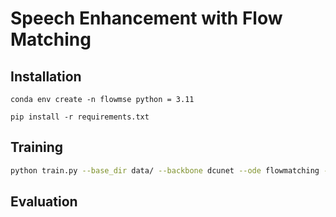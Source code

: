 # Speech Enhancement with Flow Matching
## Installation
 `conda env create -n flowmse python = 3.11  `
 
 `pip install -r requirements.txt ` 
## Training
```bash
python train.py --base_dir data/ --backbone dcunet --ode flowmatching --n_fft 512
```
## Evaluation